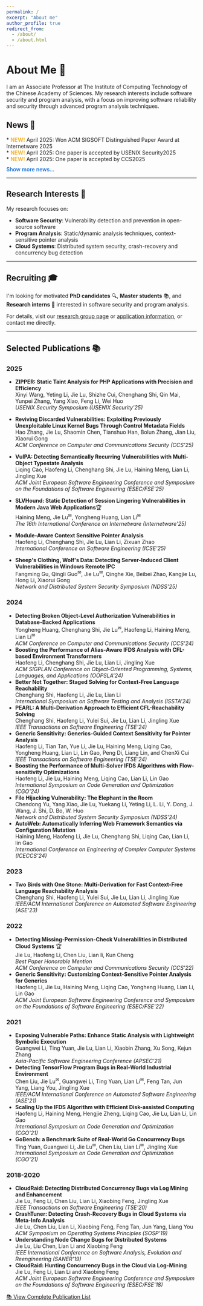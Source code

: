 ```yaml
---
permalink: /
excerpt: "About me"
author_profile: true
redirect_from: 
  - /about/
  - /about.html
---
```


<style>
@keyframes blink {
  0% { opacity: 1; }
  50% { opacity: 0.3; }
  100% { opacity: 1; }
}

.new-badge {
  display: inline-block;
  color: #F7B32B;
  font-weight: bold;
  animation: blink 1.5s infinite;
}

.news-container .news-item:nth-child(n+4) {
  display: none;
}

.news-container.expanded .news-item {
  display: block;
}

.news-toggle {
  color: #0366d6;
  cursor: pointer;
  margin-top: 10px;
  display: inline-block;
  font-weight: 500;
}

.news-toggle:hover {
  text-decoration: underline;
}

</style>

# About Me 👋

I am an Associate Professor at The Institute of Computing Technology of the Chinese Academy of Sciences. My research interests include software security and program analysis, with a focus on improving software reliability and security through advanced program analysis techniques.

## News 📰
<div class="news-container">
  <div class="news-item">* <span class="new-badge">NEW!</span> April 2025: Won ACM SIGSOFT Distinguished Paper Award at Internetware 2025</div>
  <div class="news-item">* <span class="new-badge">NEW!</span> April 2025: One paper is accepted by USENIX Security2025</div>
  <div class="news-item">* <span class="new-badge">NEW!</span> April 2025: One paper is accepted by CCS2025</div>
  <div class="news-item">* <span class="new-badge">NEW!</span> April 2025: One paper is accepted by FSE2025</div>
  <div class="news-item">* <span class="new-badge">NEW!</span> April 2025: One paper is accepted by internetware2025</div>
</div>
<div class="news-toggle" onclick="toggleNews(this)">Show more news...</div>

<script>
function toggleNews(element) {
  const container = document.querySelector('.news-container');
  container.classList.toggle('expanded');
  
  if (container.classList.contains('expanded')) {
    element.textContent = 'Show fewer news...';
  } else {
    element.textContent = 'Show more news...';
  }
}
</script>

---

## Research Interests 🔬

My research focuses on:

- **Software Security**: Vulnerability detection and prevention in open-source software
- **Program Analysis**: Static/dynamic analysis techniques, context-sensitive pointer analysis
- **Cloud Systems**: Distributed system security, crash-recovery and concurrency bug detection

---

## Recruiting 🎓

I'm looking for motivated **PhD candidates** 🔍, **Master students** 📚, and **Research interns** 🌱 interested in software security and program analysis.

For details, visit our [research group page](https://ict-pag.github.io/) or [application information](https://ict-pag.github.io/joining/), or contact me directly.

---

## Selected Publications 📚


### 2025
- **ZIPPER: Static Taint Analysis for PHP Applications with Precision and Efficiency**  
  Xinyi Wang, Yeting Li, Jie Lu, Shizhe Cui, Chenghang Shi, Qin Mai, Yunpei Zhang, Yang Xiao, Feng Li, Wei Huo  
  *USENIX Security Symposium (USENIX Security'25)*

- **Reviving Discarded Vulnerabilities: Exploiting Previously Unexploitable Linux Kernel Bugs Through Control Metadata Fields**  
  Hao Zhang, Jie Lu, Shaomin Chen, Tianshuo Han, Bolun Zhang, Jian Liu, Xiaorui Gong  
  *ACM Conference on Computer and Communications Security (CCS'25)*
  
- **VulPA: Detecting Semantically Recurring Vulnerabilities with Multi-Object Typestate Analysis**  
  Liqing Cao, Haofeng Li, Chenghang Shi, Jie Lu, Haining Meng, Lian Li, Jingling Xue  
  *ACM Joint European Software Engineering Conference and Symposium on the Foundations of Software Engineering (ESEC/FSE'25)*

- **SLVHound: Static Detection of Session Lingering Vulnerabilities in Modern Java Web Applications**🏆    
  Haining Meng, Jie Lu<sup>✉</sup>, Yongheng Huang, Lian Li<sup>✉</sup>  
  *The 16th International Conference on Internetware (Internetware'25)*

- **Module-Aware Context Sensitive Pointer Analysis**  
  Haofeng Li, Chenghang Shi, Jie Lu, Lian Li, Zixuan Zhao  
  *International Conference on Software Engineering (ICSE'25)*

- **Sheep's Clothing, Wolf's Data: Detecting Server-Induced Client Vulnerabilities in Windows Remote IPC**  
  Fangming Gu, Qingli Guo<sup>✉</sup>, Jie Lu<sup>✉</sup>, Qinghe Xie, Beibei Zhao, Kangjie Lu, Hong Li, Xiaorui Gong  
  *Network and Distributed System Security Symposium (NDSS'25)*

### 2024
- **Detecting Broken Object-Level Authorization Vulnerabilities in Database-Backed Applications**  
  Yongheng Huang, Chenghang Shi, Jie Lu<sup>✉</sup>, Haofeng Li, Haining Meng, Lian Li<sup>✉</sup>  
  *ACM Conference on Computer and Communications Security (CCS'24)*
- **Boosting the Performance of Alias-Aware IFDS Analysis with CFL-based Environment Transformers**  
  Haofeng Li, Chenghang Shi, Jie Lu, Lian Li, Jingling Xue  
  *ACM SIGPLAN Conference on Object-Oriented Programming, Systems, Languages, and Applications (OOPSLA'24)*
- **Better Not Together: Staged Solving for Context-Free Language Reachability**  
  Chenghang Shi, Haofeng Li, Jie Lu, Lian Li  
  *International Symposium on Software Testing and Analysis (ISSTA'24)*
- **PEARL: A Multi-Derivation Approach to Efficient CFL-Reachability Solving**  
  Chenghang Shi, Haofeng Li, Yulei Sui, Jie Lu, Lian Li, Jingling Xue  
  *IEEE Transactions on Software Engineering (TSE'24)*
- **Generic Sensitivity: Generics-Guided Context Sensitivity for Pointer Analysis**  
  Haofeng Li, Tian Tan, Yue Li, Jie Lu, Haining Meng, Liqing Cao, Yongheng Huang, Lian Li, Lin Gao, Peng Di, Liang Lin, and ChenXi Cui  
  *IEEE Transactions on Software Engineering (TSE'24)*
- **Boosting the Performance of Multi-Solver IFDS Algorithms with Flow-sensitivity Optimizations**  
  Haofeng Li, Jie Lu, Haining Meng, Liqing Cao, Lian Li, Lin Gao  
  *International Symposium on Code Generation and Optimization (CGO'24)*
- **File Hijacking Vulnerability: The Elephant in the Room**  
  Chendong Yu, Yang Xiao, Jie Lu, Yuekang Li, Yeting Li, L. Li, Y. Dong, J. Wang, J. Shi, D. Bo, W. Huo  
  *Network and Distributed System Security Symposium (NDSS'24)*
- **AutoWeb: Automatically Inferring Web Framework Semantics via Configuration Mutation**  
  Haining Meng, Haofeng Li, Jie Lu, Chenghang Shi, Liqing Cao, Lian Li, lin Gao  
  *International Conference on Engineering of Complex Computer Systems (ICECCS'24)*

### 2023
- **Two Birds with One Stone: Multi-Derivation for Fast Context-Free Language Reachability Analysis**  
  Chenghang Shi, Haofeng Li, Yulei Sui, Jie Lu, Lian Li, Jingling Xue  
  *IEEE/ACM International Conference on Automated Software Engineering (ASE'23)*

### 2022
- **Detecting Missing-Permission-Check Vulnerabilities in Distributed Cloud Systems** 🏆  
  Jie Lu, Haofeng Li, Chen Liu, Lian li, Kun Cheng  
  *Best Paper Honorable Mention*  
  *ACM Conference on Computer and Communications Security (CCS'22)*
- **Generic Sensitivity: Customizing Context-Sensitive Pointer Analysis for Generics**  
  Haofeng Li, Jie Lu, Haining Meng, Liqing Cao, Yongheng Huang, Lian Li, Lin Gao  
  *ACM Joint European Software Engineering Conference and Symposium on the Foundations of Software Engineering (ESEC/FSE'22)*

### 2021
- **Exposing Vulnerable Paths: Enhance Static Analysis with Lightweight Symbolic Execution**  
  Guangwei Li, Ting Yuan, Jie Lu, Lian Li, Xiaobin Zhang, Xu Song, Kejun Zhang  
  *Asia-Pacific Software Engineering Conference (APSEC'21)*
- **Detecting TensorFlow Program Bugs in Real-World Industrial Environment**  
  Chen Liu, Jie Lu<sup>✉</sup>, Guangwei Li, Ting Yuan, Lian Li<sup>✉</sup>, Feng Tan, Jun Yang, Liang You, Jingling Xue  
  *IEEE/ACM International Conference on Automated Software Engineering (ASE'21)*
- **Scaling Up the IFDS Algorithm with Efficient Disk-assisted Computing**  
  Haofeng Li, Haining Meng, Hengjie Zheng, Liqing Cao, Jie Lu, Lian Li, Lin Gao  
  *International Symposium on Code Generation and Optimization (CGO'21)*
- **GoBench: a Benchmark Suite of Real-World Go Concurrency Bugs**  
  Ting Yuan, Guangwei Li, Jie Lu<sup>✉</sup>, Chen Liu, Lian Li<sup>✉</sup>, Jingling Xue  
  *International Symposium on Code Generation and Optimization (CGO'21)*

### 2018-2020
- **CloudRaid: Detecting Distributed Concurrency Bugs via Log Mining and Enhancement**  
  Jie Lu, Feng Li, Chen Liu, Lian Li, Xiaobing Feng, Jingling Xue  
  *IEEE Transactions on Software Engineering (TSE'20)*
- **CrashTuner: Detecting Crash-Recovery Bugs in Cloud Systems via Meta-Info Analysis**  
  Jie Lu, Chen Liu, Lian Li, Xiaobing Feng, Feng Tan, Jun Yang, Liang You  
  *ACM Symposium on Operating Systems Principles (SOSP'19)*
- **Understanding Node Change Bugs for Distributed Systems**  
  Jie Lu, Liu Chen, Lian Li and Xiaobing Feng  
  *IEEE International Conference on Software Analysis, Evolution and Reengineering (SANER'19)*
- **CloudRaid: Hunting Concurrency Bugs in the Cloud via Log-Mining**  
  Jie Lu, Feng Li, Lian Li and Xiaobing Feng   
  *ACM Joint European Software Engineering Conference and Symposium on the Foundations of Software Engineering (ESEC/FSE'18)*

[📚 View Complete Publication List](https://lujie.ac.cn/publications/)